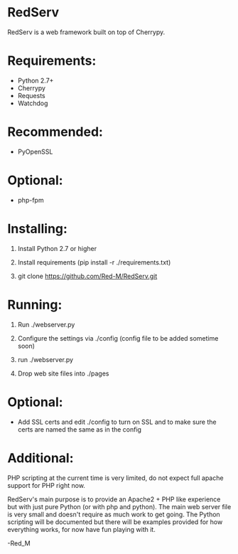 RedServ
=======

RedServ is a web framework built on top of Cherrypy.

Requirements:
=============
- Python 2.7+
- Cherrypy
- Requests
- Watchdog

Recommended:
============
- PyOpenSSL

Optional:
=========
- php<version>-fpm

Installing:
==========
1. Install Python 2.7 or higher

2. Install requirements (pip install -r ./requirements.txt)

3. git clone https://github.com/Red-M/RedServ.git


Running:
========
1. Run ./webserver.py

2. Configure the settings via ./config (config file to be added sometime soon)

3. run ./webserver.py

4. Drop web site files into ./pages

Optional:
=========
- Add SSL certs and edit ./config to turn on SSL and to make sure the certs are named the same as in the config

Additional:
===========
PHP scripting at the current time is very limited, do not expect full apache support for PHP right now.

RedServ's main purpose is to provide an Apache2 + PHP like experience but with just pure Python (or with php and python).
The main web server file is very small and doesn't require as much work to get going.
The Python scripting will be documented but there will be examples provided for how everything works, for now have fun playing with it.

-Red_M
